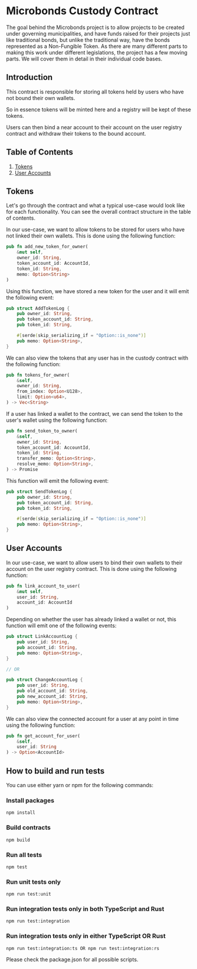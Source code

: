 # Microbonds Custody Contract

The goal behind the Microbonds project is to allow projects to be created under governing municipalities, and have funds raised for their projects just like traditional bonds, but unlike the traditional way, have the bonds represented as a Non-Fungible Token. As there are many different parts to making this work under different legislations, the project has a few moving parts. We will cover them in detail in their individual code bases.

## Introduction

This contract is responsible for storing all tokens held by users who have not bound their own wallets.

So in essence tokens will be minted here and a registry will be kept of these tokens.

Users can then bind a near account to their account on the user registry contract and withdraw their 
tokens to the bound account.

## Table of Contents

1. [Tokens](#tokens)
2. [User Accounts](#user-accounts)

## Tokens

Let's go through the contract and what a typical use-case would look like for each functionality. You can see the overall contract structure in the
table of contents.

In our use-case, we want to allow tokens to be stored for users who have not linked their own wallets. This is done using the following function:

```rs
pub fn add_new_token_for_owner(
    &mut self,
    owner_id: String,
    token_account_id: AccountId,
    token_id: String,
    memo: Option<String>
)
```

Using this function, we have stored a new token for the user and it will emit the following event:

```rs
pub struct AddTokenLog {
    pub owner_id: String,
    pub token_account_id: String,
    pub token_id: String,

    #[serde(skip_serializing_if = "Option::is_none")]
    pub memo: Option<String>,
}
```

We can also view the tokens that any user has in the custody contract with the following function:

```rs
pub fn tokens_for_owner(
    &self,
    owner_id: String,
    from_index: Option<U128>,
    limit: Option<u64>,
) -> Vec<String>
```

If a user has linked a wallet to the contract, we can send the token to the user's wallet using the following function:

```rs
pub fn send_token_to_owner(
    &self,
    owner_id: String,
    token_account_id: AccountId,
    token_id: String,
    transfer_memo: Option<String>,
    resolve_memo: Option<String>,
) -> Promise
```

This function will emit the following event:

```rs
pub struct SendTokenLog {
    pub owner_id: String,
    pub token_account_id: String,
    pub token_id: String,

    #[serde(skip_serializing_if = "Option::is_none")]
    pub memo: Option<String>,
}
```

## User Accounts

In our use-case, we want to allow users to bind their own wallets to their account on the user registry contract. This is done using the following function:

```rs
pub fn link_account_to_user(
    &mut self, 
    user_id: String, 
    account_id: AccountId
)
```

Depending on whether the user has already linked a wallet or not, this function will emit one of the following events:

```rs
pub struct LinkAccountLog {
    pub user_id: String,
    pub account_id: String,
    pub memo: Option<String>,
}

// OR

pub struct ChangeAccountLog {
    pub user_id: String,
    pub old_account_id: String,
    pub new_account_id: String,
    pub memo: Option<String>,
}
```

We can also view the connected account for a user at any point in time using the following function:

```rs
pub fn get_account_for_user(
    &self, 
    user_id: String
) -> Option<AccountId>
```


## How to build and run tests

You can use either yarn or npm for the following commands:

### Install packages

```
npm install
```

### Build contracts

```
npm build
```

### Run all tests
```
npm test
```

### Run unit tests only

```
npm run test:unit
```

### Run integration tests only in both TypeScript and Rust
```
npm run test:integration
```

### Run integration tests only in either TypeScript OR Rust
```
npm run test:integration:ts OR npm run test:integration:rs
```

Please check the package.json for all possible scripts.